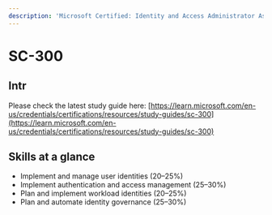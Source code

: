 ```yaml
---
description: 'Microsoft Certified: Identity and Access Administrator Associate'
---
```


# SC-300

## Intr

Please check the latest study guide here: [https://learn.microsoft.com/en-us/credentials/certifications/resources/study-guides/sc-300](https://learn.microsoft.com/en-us/credentials/certifications/resources/study-guides/sc-300)



## Skills at a glance

* Implement and manage user identities (20–25%)
* Implement authentication and access management (25–30%)
* Plan and implement workload identities (20–25%)
* Plan and automate identity governance (25–30%)
